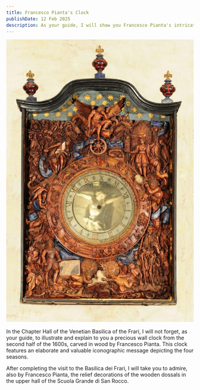 ```yaml
---
title: Francesco Pianta's Clock
publishDate: 12 Feb 2025
description: As your guide, I will show you Francesco Pianta's intricate 17th-century wall clock in the Frari Basilica and his relief decorations in the Scuola Grande di San Rocco.
---
```


![clock](./public/assets/blog/clock.jpg)

In the Chapter Hall of the Venetian Basilica of the Frari, I will not forget, as your guide, to illustrate and explain to you a precious wall clock from the second half of the 1600s, carved in wood by Francesco Pianta. This clock features an elaborate and valuable iconographic message depicting the four seasons.  

After completing the visit to the Basilica dei Frari, I will take you to admire, also by Francesco Pianta, the relief decorations of the wooden dossals in the upper hall of the Scuola Grande di San Rocco.